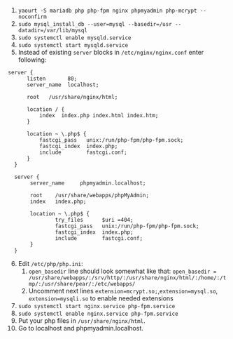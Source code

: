 1. `yaourt -S mariadb php php-fpm nginx phpmyadmin php-mcrypt --noconfirm`
2. `sudo mysql_install_db --user=mysql --basedir=/usr --datadir=/var/lib/mysql`
3. `sudo systemctl enable mysqld.service`
4. `sudo systemctl start mysqld.service`
5. Instead of existing `server` blocks in `/etc/nginx/nginx.conf` enter following:
  ```
  server {
        listen       80;
        server_name  localhost;
        
        root   /usr/share/nginx/html;

        location / {
            index  index.php index.html index.htm;
        }

        location ~ \.php$ {
            fastcgi_pass   unix:/run/php-fpm/php-fpm.sock;
            fastcgi_index  index.php;
            include        fastcgi.conf;
        }
    }

    server {
         server_name     phpmyadmin.localhost;
 
         root    /usr/share/webapps/phpMyAdmin;
         index   index.php;
 
         location ~ \.php$ {
                 try_files      $uri =404;
                 fastcgi_pass   unix:/run/php-fpm/php-fpm.sock;
                 fastcgi_index  index.php;
                 include        fastcgi.conf;
         }
    }
  ```
  
6. Edit `/etc/php/php.ini`:
    1. `open_basedir` line should look somewhat like that: `open_basedir = /usr/share/webapps/:/srv/http/:/usr/share/nginx/html/:/home/:/tmp/:/usr/share/pear/:/etc/webapps/`
    2. Uncomment next lines `extension=mcrypt.so;`,`extension=mysql.so`, `extension=mysqli.so` to enable needed extensions
7. `sudo systemctl start nginx.service php-fpm.service`
8. `sudo systemctl enable nginx.service php-fpm.service`
9. Put your php files in `/usr/share/nginx/html`.
9. Go to localhost and phpmyadmin.localhost. 
